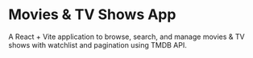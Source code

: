 #  Movies & TV Shows App  

A React + Vite application to browse, search, and manage movies & TV shows with watchlist and pagination using TMDB API.  


